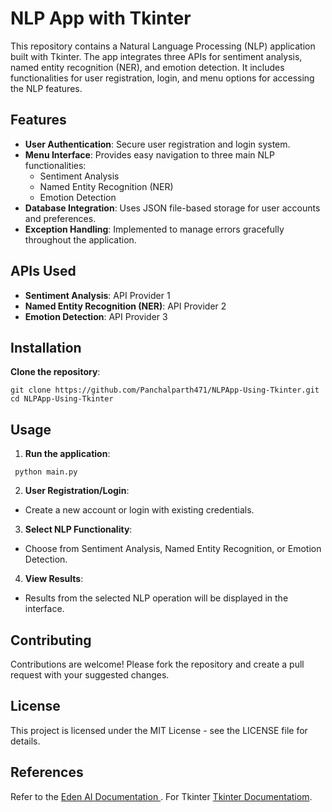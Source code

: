 # NLP App with Tkinter

This repository contains a Natural Language Processing (NLP) application built with Tkinter. The app integrates three APIs for sentiment analysis, named entity recognition (NER), and emotion detection. It includes functionalities for user registration, login, and menu options for accessing the NLP features.

## Features

- **User Authentication**: Secure user registration and login system.
- **Menu Interface**: Provides easy navigation to three main NLP functionalities:
  - Sentiment Analysis
  - Named Entity Recognition (NER)
  - Emotion Detection
- **Database Integration**: Uses JSON file-based storage for user accounts and preferences.
- **Exception Handling**: Implemented to manage errors gracefully throughout the application.

## APIs Used

- **Sentiment Analysis**: API Provider 1
- **Named Entity Recognition (NER)**: API Provider 2
- **Emotion Detection**: API Provider 3

## Installation

 **Clone the repository**:

    git clone https://github.com/Panchalparth471/NLPApp-Using-Tkinter.git
    cd NLPApp-Using-Tkinter
    

## Usage

1. **Run the application**:
  ```
   python main.py
   ```
2. **User Registration/Login**:
- Create a new account or login with existing credentials.

3. **Select NLP Functionality**:
- Choose from Sentiment Analysis, Named Entity Recognition, or Emotion Detection.

4. **View Results**:
- Results from the selected NLP operation will be displayed in the interface.

## Contributing
Contributions are welcome! Please fork the repository and create a pull request with your suggested changes.

## License
This project is licensed under the MIT License - see the LICENSE file for details.

## References
Refer to the [Eden AI Documentation ](https://docs.edenai.co/reference).
For Tkinter [Tkinter Documentatiom](https://docs.python.org/3/library/tkinter.html).


